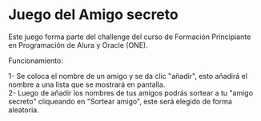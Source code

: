 <h1>Juego del Amigo secreto</h1>

Este juego forma parte del challenge del curso de Formación Principiante en Programación de Alura y Oracle (ONE).

Funcionamiento:

 1-  Se coloca el nombre de un amigo y se da clic "añadir", esto añadirá el nombre a una lista que se mostrará en pantalla.
 <br>
 2- Luego de añadir los nombres de tus amigos podrás sortear a tu "amigo secreto" cliqueando en "Sortear amigo", este será elegido de forma aleatoria.
